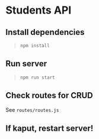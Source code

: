 # Students API

## Install dependencies
> `npm install`

## Run server
> `npm run start`

## Check routes for CRUD
See `routes/routes.js`

## If kaput, restart server!
